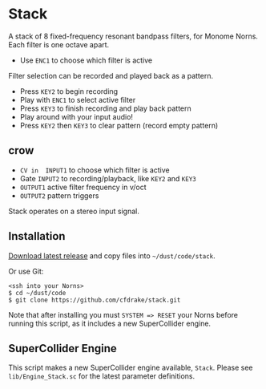 # Stack

A stack of 8 fixed-frequency resonant bandpass filters, for Monome Norns. Each filter is one octave apart.

- Use `ENC1` to choose which filter is active

Filter selection can be recorded and played back as a pattern.

- Press `KEY2` to begin recording
- Play with `ENC1` to select active filter
- Press `KEY3` to finish recording and play back pattern
- Play around with your input audio!
- Press `KEY2` then `KEY3` to clear pattern (record empty pattern)

## crow

- `CV in  INPUT1` to choose which filter is active
- Gate `INPUT2` to recording/playback, like `KEY2` and `KEY3`
- `OUTPUT1` active filter frequency in v/oct
- `OUTPUT2` pattern triggers

Stack operates on a stereo input signal.
 
## Installation

[Download latest release](https://github.com/cfdrake/stack/archive/master.zip) and copy files into `~/dust/code/stack`.

Or use Git:

```
<ssh into your Norns>
$ cd ~/dust/code
$ git clone https://github.com/cfdrake/stack.git
```

Note that after installing you must `SYSTEM => RESET` your Norns before running this script, as it includes a new SuperCollider engine.

## SuperCollider Engine

This script makes a new SuperCollider engine available, `Stack`. Please see `lib/Engine_Stack.sc` for the latest parameter definitions.
